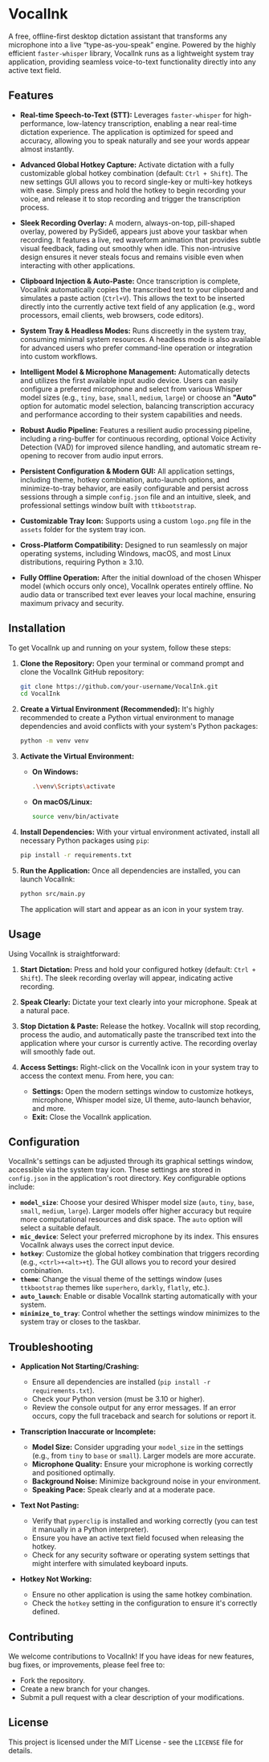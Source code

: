 # VocalInk

A free, offline-first desktop dictation assistant that transforms any microphone into a live “type-as-you-speak” engine. Powered by the highly efficient `faster-whisper` library, VocalInk runs as a lightweight system tray application, providing seamless voice-to-text functionality directly into any active text field.

## Features

*   **Real-time Speech-to-Text (STT):** Leverages `faster-whisper` for high-performance, low-latency transcription, enabling a near real-time dictation experience. The application is optimized for speed and accuracy, allowing you to speak naturally and see your words appear almost instantly.

*   **Advanced Global Hotkey Capture:** Activate dictation with a fully customizable global hotkey combination (default: `Ctrl + Shift`). The new settings GUI allows you to record single-key or multi-key hotkeys with ease. Simply press and hold the hotkey to begin recording your voice, and release it to stop recording and trigger the transcription process.

*   **Sleek Recording Overlay:** A modern, always-on-top, pill-shaped overlay, powered by PySide6, appears just above your taskbar when recording. It features a live, red waveform animation that provides subtle visual feedback, fading out smoothly when idle. This non-intrusive design ensures it never steals focus and remains visible even when interacting with other applications.

*   **Clipboard Injection & Auto-Paste:** Once transcription is complete, VocalInk automatically copies the transcribed text to your clipboard and simulates a paste action (`Ctrl+V`). This allows the text to be inserted directly into the currently active text field of any application (e.g., word processors, email clients, web browsers, code editors).

*   **System Tray & Headless Modes:** Runs discreetly in the system tray, consuming minimal system resources. A headless mode is also available for advanced users who prefer command-line operation or integration into custom workflows.

*   **Intelligent Model & Microphone Management:** Automatically detects and utilizes the first available input audio device. Users can easily configure a preferred microphone and select from various Whisper model sizes (e.g., `tiny`, `base`, `small`, `medium`, `large`) or choose an **"Auto"** option for automatic model selection, balancing transcription accuracy and performance according to their system capabilities and needs.

*   **Robust Audio Pipeline:** Features a resilient audio processing pipeline, including a ring-buffer for continuous recording, optional Voice Activity Detection (VAD) for improved silence handling, and automatic stream re-opening to recover from audio input errors.

*   **Persistent Configuration & Modern GUI:** All application settings, including theme, hotkey combination, auto-launch options, and minimize-to-tray behavior, are easily configurable and persist across sessions through a simple `config.json` file and an intuitive, sleek, and professional settings window built with `ttkbootstrap`.

*   **Customizable Tray Icon:** Supports using a custom `logo.png` file in the `assets` folder for the system tray icon.

*   **Cross-Platform Compatibility:** Designed to run seamlessly on major operating systems, including Windows, macOS, and most Linux distributions, requiring Python ≥ 3.10.

*   **Fully Offline Operation:** After the initial download of the chosen Whisper model (which occurs only once), VocalInk operates entirely offline. No audio data or transcribed text ever leaves your local machine, ensuring maximum privacy and security.

## Installation

To get VocalInk up and running on your system, follow these steps:

1.  **Clone the Repository:**
    Open your terminal or command prompt and clone the VocalInk GitHub repository:
    ```bash
    git clone https://github.com/your-username/VocalInk.git
    cd VocalInk
    ```

2.  **Create a Virtual Environment (Recommended):**
    It's highly recommended to create a Python virtual environment to manage dependencies and avoid conflicts with your system's Python packages:
    ```bash
    python -m venv venv
    ```

3.  **Activate the Virtual Environment:**
    *   **On Windows:**
        ```bash
        .\venv\Scripts\activate
        ```
    *   **On macOS/Linux:**
        ```bash
        source venv/bin/activate
        ```

4.  **Install Dependencies:**
    With your virtual environment activated, install all necessary Python packages using `pip`:
    ```bash
    pip install -r requirements.txt
    ```

5.  **Run the Application:**
    Once all dependencies are installed, you can launch VocalInk:
    ```bash
    python src/main.py
    ```
    The application will start and appear as an icon in your system tray.

## Usage

Using VocalInk is straightforward:

1.  **Start Dictation:** Press and hold your configured hotkey (default: `Ctrl + Shift`). The sleek recording overlay will appear, indicating active recording.

2.  **Speak Clearly:** Dictate your text clearly into your microphone. Speak at a natural pace.

3.  **Stop Dictation & Paste:** Release the hotkey. VocalInk will stop recording, process the audio, and automatically paste the transcribed text into the application where your cursor is currently active. The recording overlay will smoothly fade out.

4.  **Access Settings:** Right-click on the VocalInk icon in your system tray to access the context menu. From here, you can:
    *   **Settings:** Open the modern settings window to customize hotkeys, microphone, Whisper model size, UI theme, auto-launch behavior, and more.
    *   **Exit:** Close the VocalInk application.

## Configuration

VocalInk's settings can be adjusted through its graphical settings window, accessible via the system tray icon. These settings are stored in `config.json` in the application's root directory. Key configurable options include:

*   **`model_size`**: Choose your desired Whisper model size (`auto`, `tiny`, `base`, `small`, `medium`, `large`). Larger models offer higher accuracy but require more computational resources and disk space. The `auto` option will select a suitable default.
*   **`mic_device`**: Select your preferred microphone by its index. This ensures VocalInk always uses the correct input device.
*   **`hotkey`**: Customize the global hotkey combination that triggers recording (e.g., `<ctrl>+<alt>+t`). The GUI allows you to record your desired combination.
*   **`theme`**: Change the visual theme of the settings window (uses `ttkbootstrap` themes like `superhero`, `darkly`, `flatly`, etc.).
*   **`auto_launch`**: Enable or disable VocalInk starting automatically with your system.
*   **`minimize_to_tray`**: Control whether the settings window minimizes to the system tray or closes to the taskbar.

## Troubleshooting

*   **Application Not Starting/Crashing:**
    *   Ensure all dependencies are installed (`pip install -r requirements.txt`).
    *   Check your Python version (must be 3.10 or higher).
    *   Review the console output for any error messages. If an error occurs, copy the full traceback and search for solutions or report it.

*   **Transcription Inaccurate or Incomplete:**
    *   **Model Size:** Consider upgrading your `model_size` in the settings (e.g., from `tiny` to `base` or `small`). Larger models are more accurate.
    *   **Microphone Quality:** Ensure your microphone is working correctly and positioned optimally.
    *   **Background Noise:** Minimize background noise in your environment.
    *   **Speaking Pace:** Speak clearly and at a moderate pace.

*   **Text Not Pasting:**
    *   Verify that `pyperclip` is installed and working correctly (you can test it manually in a Python interpreter).
    *   Ensure you have an active text field focused when releasing the hotkey.
    *   Check for any security software or operating system settings that might interfere with simulated keyboard inputs.

*   **Hotkey Not Working:**
    *   Ensure no other application is using the same hotkey combination.
    *   Check the `hotkey` setting in the configuration to ensure it's correctly defined.

## Contributing

We welcome contributions to VocalInk! If you have ideas for new features, bug fixes, or improvements, please feel free to:

*   Fork the repository.
*   Create a new branch for your changes.
*   Submit a pull request with a clear description of your modifications.

## License

This project is licensed under the MIT License - see the `LICENSE` file for details.
